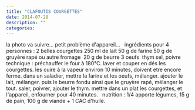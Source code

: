 ```yaml
---
title: "CLAFOUTIS COURGETTES"
date: 2014-07-28
description: ""
categories: 
---
```


          
 la photo va suivre... petit problème d'appareil...   &nbsp;   ingrédients pour 4 personnes :   2 belles courgettes   250 ml de lait   50 g de farine   50 g de gruyère rapé ou autre fromage&nbsp;   20 g de beurre   3 oeufs&nbsp;   thym   sel, poivre   &nbsp;   technique :   préchauffer le four à 180°C.   laver et couper en dés les courgettes. les cuire à la vapeur environ 10 minutes, doivent etre encore ferme.   dans un saladier, mettre la farine et les oeufs, mélanger. ajouter le lait, mélanger. puis le beurre fondu ainsi que le gruyère rapé, mélanger le tout. saler, poivrer, ajouter le thym.   mettre dans un plat les courgettes, et l'appareil, enfourner pour 40 minutes.   &nbsp;   nutrition : 1/4 apporte légumes, 15 g de pain, 100 g de viande + 1 CAC d'huile. 

                          
